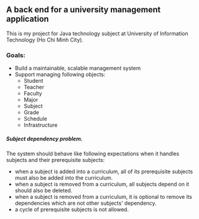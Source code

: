 ## A back end for a university management application
This is my project for Java technology subject at University of Information Technology (Ho Chi Minh City).

### Goals:
* Build a maintainable, scalable management system
* Support managing following objects:
    * Student
    * Teacher
    * Faculty
    * Major
    * Subject
    * Grade
    * Schedule
    * Infrastructure


##### Subject dependency problem.
The system should behave like following expectations when it handles subjects and their prerequisite subjects:
* when a subject is added into a curriculum, all of its prerequisite subjects must also be added into the curriculum.
* when a subject is removed from a curriculum, all subjects depend on it should also be deleted.
* when a subject is removed from a curriculum, it is optional to remove its dependencies which are not other subjects' dependency.
* a cycle of prerequisite subjects is not allowed.

